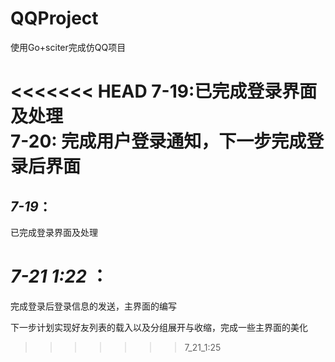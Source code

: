 # QQProject
使用Go+sciter完成仿QQ项目

<<<<<<< HEAD
7-19:已完成登录界面及处理
<br/>
7-20: 完成用户登录通知，下一步完成登录后界面
=======
## *7-19*：

已完成登录界面及处理

# *7-21 1:22* ：

完成登录后登录信息的发送，主界面的编写

下一步计划实现好友列表的载入以及分组展开与收缩，完成一些主界面的美化
>>>>>>> 7_21_1:25
